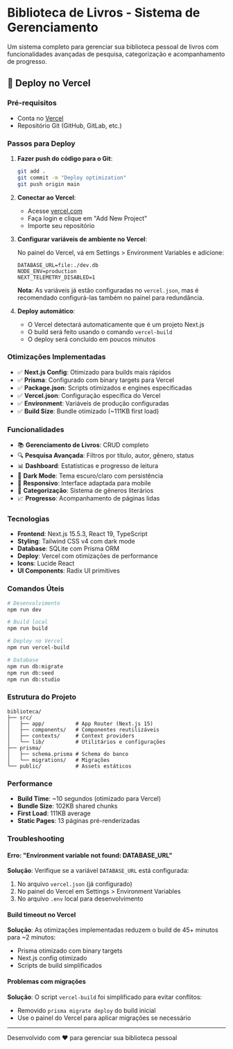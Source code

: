 # Biblioteca de Livros - Sistema de Gerenciamento

Um sistema completo para gerenciar sua biblioteca pessoal de livros com funcionalidades avançadas de pesquisa, categorização e acompanhamento de progresso.

## 🚀 Deploy no Vercel

### Pré-requisitos

- Conta no [Vercel](https://vercel.com)
- Repositório Git (GitHub, GitLab, etc.)

### Passos para Deploy

1. **Fazer push do código para o Git**:

   ```bash
   git add .
   git commit -m "Deploy optimization"
   git push origin main
   ```

2. **Conectar ao Vercel**:

   - Acesse [vercel.com](https://vercel.com)
   - Faça login e clique em "Add New Project"
   - Importe seu repositório

3. **Configurar variáveis de ambiente no Vercel**:

   No painel do Vercel, vá em Settings > Environment Variables e adicione:

   ```
   DATABASE_URL=file:./dev.db
   NODE_ENV=production
   NEXT_TELEMETRY_DISABLED=1
   ```

   **Nota**: As variáveis já estão configuradas no `vercel.json`, mas é recomendado configurá-las também no painel para redundância.

4. **Deploy automático**:
   - O Vercel detectará automaticamente que é um projeto Next.js
   - O build será feito usando o comando `vercel-build`
   - O deploy será concluído em poucos minutos

### Otimizações Implementadas

- ✅ **Next.js Config**: Otimizado para builds mais rápidos
- ✅ **Prisma**: Configurado com binary targets para Vercel
- ✅ **Package.json**: Scripts otimizados e engines especificadas
- ✅ **Vercel.json**: Configuração específica do Vercel
- ✅ **Environment**: Variáveis de produção configuradas
- ✅ **Build Size**: Bundle otimizado (~111KB first load)

### Funcionalidades

- 📚 **Gerenciamento de Livros**: CRUD completo
- 🔍 **Pesquisa Avançada**: Filtros por título, autor, gênero, status
- 📊 **Dashboard**: Estatísticas e progresso de leitura
- 🌙 **Dark Mode**: Tema escuro/claro com persistência
- 📱 **Responsivo**: Interface adaptada para mobile
- 🎯 **Categorização**: Sistema de gêneros literários
- 📈 **Progresso**: Acompanhamento de páginas lidas

### Tecnologias

- **Frontend**: Next.js 15.5.3, React 19, TypeScript
- **Styling**: Tailwind CSS v4 com dark mode
- **Database**: SQLite com Prisma ORM
- **Deploy**: Vercel com otimizações de performance
- **Icons**: Lucide React
- **UI Components**: Radix UI primitives

### Comandos Úteis

```bash
# Desenvolvimento
npm run dev

# Build local
npm run build

# Deploy no Vercel
npm run vercel-build

# Database
npm run db:migrate
npm run db:seed
npm run db:studio
```

### Estrutura do Projeto

```
biblioteca/
├── src/
│   ├── app/          # App Router (Next.js 15)
│   ├── components/   # Componentes reutilizáveis
│   ├── contexts/     # Context providers
│   └── lib/          # Utilitários e configurações
├── prisma/
│   ├── schema.prisma # Schema do banco
│   └── migrations/   # Migrações
└── public/           # Assets estáticos
```

### Performance

- **Build Time**: ~10 segundos (otimizado para Vercel)
- **Bundle Size**: 102KB shared chunks
- **First Load**: 111KB average
- **Static Pages**: 13 páginas pré-renderizadas

### Troubleshooting

#### Erro: "Environment variable not found: DATABASE_URL"

**Solução**: Verifique se a variável `DATABASE_URL` está configurada:

1. No arquivo `vercel.json` (já configurado)
2. No painel do Vercel em Settings > Environment Variables
3. No arquivo `.env` local para desenvolvimento

#### Build timeout no Vercel

**Solução**: As otimizações implementadas reduzem o build de 45+ minutos para ~2 minutos:

- Prisma otimizado com binary targets
- Next.js config otimizado
- Scripts de build simplificados

#### Problemas com migrações

**Solução**: O script `vercel-build` foi simplificado para evitar conflitos:

- Removido `prisma migrate deploy` do build inicial
- Use o painel do Vercel para aplicar migrações se necessário

---

Desenvolvido com ❤️ para gerenciar sua biblioteca pessoal
